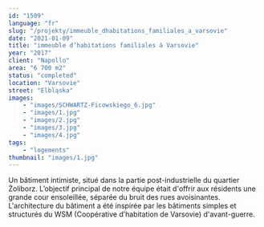 ```yaml
---
id: "1509"
language: "fr"
slug: "/projekty/immeuble_dhabitations_familiales_a_varsovie"
date: "2021-01-09"
title: "immeuble d’habitations familiales à Varsovie"
year: "2017"
client: "Napollo"
area: "6 700 m2"
status: "completed"
location: "Varsovie"
street: "Elbląska"
images: 
    - "images/SCHWARTZ-Ficowskiego_6.jpg"
    - "images/1.jpg"
    - "images/2.jpg"
    - "images/3.jpg"
    - "images/4.jpg"    
tags: 
    - "logements"
thumbnail: "images/1.jpg"
---
```

Un bâtiment intimiste, situé dans la partie post-industrielle du quartier Żoliborz. L’objectif principal de notre équipe était d'offrir aux résidents une grande cour ensoleillée, séparée du bruit des rues avoisinantes. L'architecture du bâtiment a&nbsp;été inspirée par les bâtiments simples et structurés du WSM (Coopérative d’habitation de Varsovie) d'avant-guerre.

